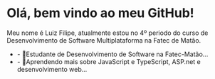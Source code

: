<h1> Olá, bem vindo ao meu GitHub! </h1>
<p>Meu nome é Luiz Filipe, atualmente estou no 4º periodo do curso de Desenvolvimento de Software Multiplataforma na Fatec de Matão.</p>
<ul>
  <li>- 🔭Estudante de Desenvolvimento de Software na Fatec-Matão...</li>
  <li>- 🌱Aprendendo mais sobre JavaScript e TypeScript, ASP.net e desenvolvimento web...</li>
</ul>
<div class=container>
  <form>
    
  </form>
</div>

<!--
**KillPhill2111/KillPhill2111** is a ✨ _special_ ✨ repository because its `README.md` (this file) appears on your GitHub profile.

Here are some ideas to get you started:

- 🔭 I’m currently working on ...
- 🌱 I’m currently learning ...
- 👯 I’m looking to collaborate on ...
- 🤔 I’m looking for help with ...
- 💬 Ask me about ...
- 📫 How to reach me: ...
- 😄 Pronouns: ...
- ⚡ Fun fact: ...
-->
